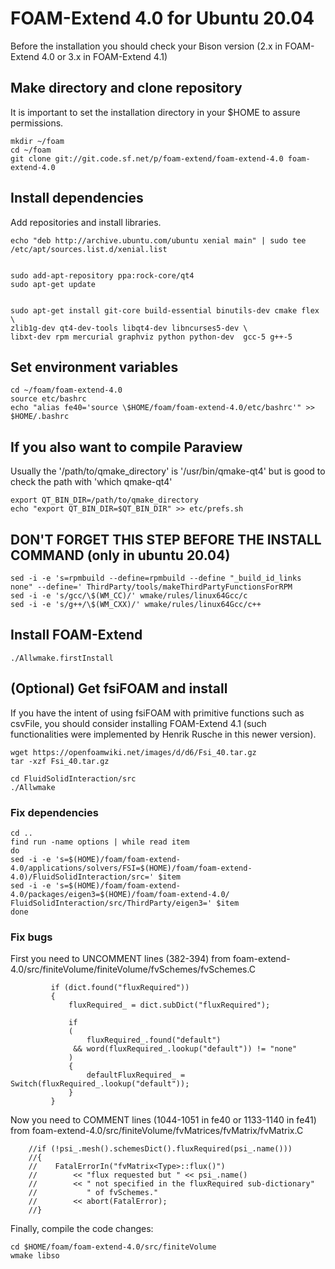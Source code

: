 # FOAM-Extend 4.0 for Ubuntu 20.04

Before the installation you should check your Bison version (2.x in FOAM-Extend 4.0 or 3.x in FOAM-Extend 4.1)

## Make directory and clone repository

It is important to set the installation directory in your $HOME to assure permissions.

```
mkdir ~/foam
cd ~/foam
git clone git://git.code.sf.net/p/foam-extend/foam-extend-4.0 foam-extend-4.0
```

## Install dependencies

Add repositories and install libraries.

```
echo "deb http://archive.ubuntu.com/ubuntu xenial main" | sudo tee /etc/apt/sources.list.d/xenial.list


sudo add-apt-repository ppa:rock-core/qt4
sudo apt-get update


sudo apt-get install git-core build-essential binutils-dev cmake flex \
zlib1g-dev qt4-dev-tools libqt4-dev libncurses5-dev \
libxt-dev rpm mercurial graphviz python python-dev  gcc-5 g++-5
```

## Set environment variables

```
cd ~/foam/foam-extend-4.0
source etc/bashrc
echo "alias fe40='source \$HOME/foam/foam-extend-4.0/etc/bashrc'" >> $HOME/.bashrc
```

## If you also want to compile Paraview

Usually the '/path/to/qmake_directory' is '/usr/bin/qmake-qt4' but is good to check the path with 'which qmake-qt4'

```
export QT_BIN_DIR=/path/to/qmake_directory
echo "export QT_BIN_DIR=$QT_BIN_DIR" >> etc/prefs.sh
```

## DON'T FORGET THIS STEP BEFORE THE INSTALL COMMAND (only in ubuntu 20.04)

```
sed -i -e 's=rpmbuild --define=rpmbuild --define "_build_id_links none" --define=' ThirdParty/tools/makeThirdPartyFunctionsForRPM
sed -i -e 's/gcc/\$(WM_CC)/' wmake/rules/linux64Gcc/c
sed -i -e 's/g++/\$(WM_CXX)/' wmake/rules/linux64Gcc/c++
```

## Install FOAM-Extend

```
./Allwmake.firstInstall
```

## (Optional) Get fsiFOAM and install 
If you have the intent of using fsiFOAM with primitive functions such as csvFile, you should consider installing FOAM-Extend 4.1 (such functionalities were implemented by Henrik Rusche in this newer version).

```
wget https://openfoamwiki.net/images/d/d6/Fsi_40.tar.gz
tar -xzf Fsi_40.tar.gz

cd FluidSolidInteraction/src
./Allwmake
```

### Fix dependencies

```
cd ..
find run -name options | while read item
do
sed -i -e 's=$(HOME)/foam/foam-extend-4.0/applications/solvers/FSI=$(HOME)/foam/foam-extend-4.0)/FluidSolidInteraction/src=' $item
sed -i -e 's=$(HOME)/foam/foam-extend-4.0/packages/eigen3=$(HOME)/foam/foam-extend-4.0/
FluidSolidInteraction/src/ThirdParty/eigen3=' $item
done
```

### Fix bugs
First you need to UNCOMMENT lines (382-394) from foam-extend-4.0/src/finiteVolume/finiteVolume/fvSchemes/fvSchemes.C 

```
         if (dict.found("fluxRequired"))
         {
             fluxRequired_ = dict.subDict("fluxRequired");

             if
             (
                 fluxRequired_.found("default")
              && word(fluxRequired_.lookup("default")) != "none"
             )
             {
                 defaultFluxRequired_ = Switch(fluxRequired_.lookup("default"));
             }
         }
```

Now you need to COMMENT lines (1044-1051 in fe40 or 1133-1140 in fe41) from foam-extend-4.0/src/finiteVolume/fvMatrices/fvMatrix/fvMatrix.C

```
    //if (!psi_.mesh().schemesDict().fluxRequired(psi_.name()))
    //{
    //    FatalErrorIn("fvMatrix<Type>::flux()")
    //        << "flux requested but " << psi_.name()
    //        << " not specified in the fluxRequired sub-dictionary"
    //           " of fvSchemes."
    //        << abort(FatalError);
    //}
```

Finally, compile the code changes:

```
cd $HOME/foam/foam-extend-4.0/src/finiteVolume
wmake libso
```




